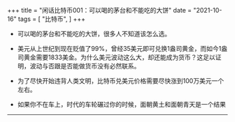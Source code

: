 +++
title = "闲话比特币001：可以喝的茅台和不能吃的大饼"
date = "2021-10-16"
tags = [
    "比特币",
]
+++

* 可以喝的茅台和不能吃的大饼，很多人不知道该怎么选。

*  美元从上世纪到现在贬值了99%，曾经35美元即可兑换1盎司黄金，而如今1盎司黄金需要1833美金。为什么美元波动这么大，却还能成为货币？这足以证明，波动与否跟是否能做货币没有必然联系。

* 为了尽快开始违背人类文明，比特币兑美元价格需要尽快涨到100万美元一个左右。

* 如果你不在车上，时代的车轮碾过你的时候，面朝黄土和面朝青天是一个结果

---